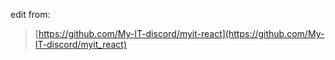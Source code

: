 edit from:
> [https://github.com/My-IT-discord/myit-react](https://github.com/My-IT-discord/myit_react)
